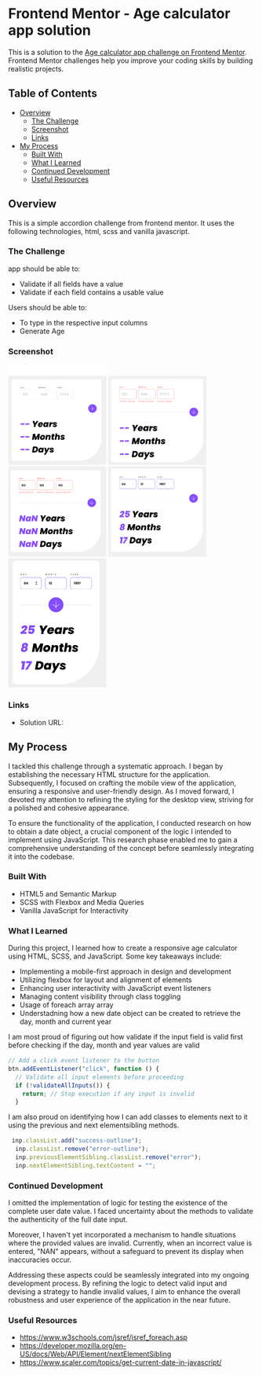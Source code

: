 # Frontend Mentor - Age calculator app solution

This is a solution to the [Age calculator app challenge on Frontend Mentor](https://www.frontendmentor.io/challenges/age-calculator-app-dF9DFFpj-Q). Frontend Mentor challenges help you improve your coding skills by building realistic projects.

## Table of Contents

- [Overview](#overview)
  - [The Challenge](#the-challenge)
  - [Screenshot](#screenshot)
  - [Links](#links)
- [My Process](#my-process)
  - [Built With](#built-with)
  - [What I Learned](#what-i-learned)
  - [Continued Development](#continued-development)
  - [Useful Resources](#useful-resources)

## Overview

This is a simple accordion challenge from frontend mentor. It uses the following technologies, html, scss and vanilla javascript.

### The Challenge

app should be able to:

- Validate if all fields have a value
- Validate if each field contains a usable value

Users should be able to:

- To type in the respective input columns
- Generate Age

### Screenshot

<img src="./image.png" alt="test" width="200" />
<img src="./image-1.png" alt="test" width="200" />
<img src="./image-2.png" alt="test" width="200" />
<img src="./image-3.png" alt="test" width="200" />
<img src="./image-4.png" alt="test" width="200" />

### Links

- Solution URL:

## My Process

I tackled this challenge through a systematic approach. I began by establishing the necessary HTML structure for the application. Subsequently, I focused on crafting the mobile view of the application, ensuring a responsive and user-friendly design. As I moved forward, I devoted my attention to refining the styling for the desktop view, striving for a polished and cohesive appearance.

To ensure the functionality of the application, I conducted research on how to obtain a date object, a crucial component of the logic I intended to implement using JavaScript. This research phase enabled me to gain a comprehensive understanding of the concept before seamlessly integrating it into the codebase.

### Built With

- HTML5 and Semantic Markup
- SCSS with Flexbox and Media Queries
- Vanilla JavaScript for Interactivity

### What I Learned

During this project, I learned how to create a responsive age calculator using HTML, SCSS, and JavaScript. Some key takeaways include:

- Implementing a mobile-first approach in design and development
- Utilizing flexbox for layout and alignment of elements
- Enhancing user interactivity with JavaScript event listeners
- Managing content visibility through class toggling
- Usage of foreach array array
- Understadning how a new date object can be created to retrieve the day, month and current year

I am most proud of figuring out how validate if the input field is valid first before checking if the day, month and year values are valid

```javascript
// Add a click event listener to the button
btn.addEventListener("click", function () {
  // Validate all input elements before proceeding
  if (!validateAllInputs()) {
    return; // Stop execution if any input is invalid
  }

```

I am also proud on identifying how I can add classes to elements next to it using the previous and next elementsibling methods.

```javascript
 inp.classList.add("success-outline");
  inp.classList.remove("error-outline");
  inp.previousElementSibling.classList.remove("error");
  inp.nextElementSibling.textContent = "";
```

### Continued Development

I omitted the implementation of logic for testing the existence of the complete user date value. I faced uncertainty about the methods to validate the authenticity of the full date input.

Moreover, I haven't yet incorporated a mechanism to handle situations where the provided values are invalid. Currently, when an incorrect value is entered, "NAN" appears, without a safeguard to prevent its display when inaccuracies occur.

Addressing these aspects could be seamlessly integrated into my ongoing development process. By refining the logic to detect valid input and devising a strategy to handle invalid values, I aim to enhance the overall robustness and user experience of the application in the near future.

### Useful Resources

- https://www.w3schools.com/jsref/jsref_foreach.asp
- https://developer.mozilla.org/en-US/docs/Web/API/Element/nextElementSibling
- https://www.scaler.com/topics/get-current-date-in-javascript/
